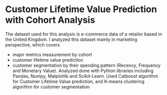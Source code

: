 # Customer Lifetime Value Prediction with Cohort Analysis

The dataset used for this analysis is e-commerce data of a retailor based in the United Kingdom. 
I analyzed this dataset mainly in marketing perspective, which covers 
- major metrics measurement by cohort
- customer lifetime value prediction 
- customer segmentation by their spending pattern (Recency, Frequency and Monetary Value).
Analyzed done with Python libraries including Pandas, Numpy, Matplotlib and Scikit-Learn.
Used Catboost algorithm for Customer Lifetime Value prediction, and K-means clustering algorithm for customer segmentation



